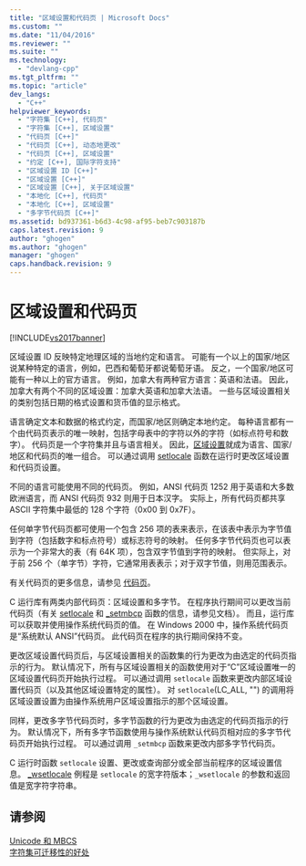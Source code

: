 ```yaml
---
title: "区域设置和代码页 | Microsoft Docs"
ms.custom: ""
ms.date: "11/04/2016"
ms.reviewer: ""
ms.suite: ""
ms.technology: 
  - "devlang-cpp"
ms.tgt_pltfrm: ""
ms.topic: "article"
dev_langs: 
  - "C++"
helpviewer_keywords: 
  - "字符集 [C++], 代码页"
  - "字符集 [C++], 区域设置"
  - "代码页 [C++]"
  - "代码页 [C++], 动态地更改"
  - "代码页 [C++], 区域设置"
  - "约定 [C++], 国际字符支持"
  - "区域设置 ID [C++]"
  - "区域设置 [C++]"
  - "区域设置 [C++], 关于区域设置"
  - "本地化 [C++], 代码页"
  - "本地化 [C++], 区域设置"
  - "多字节代码页 [C++]"
ms.assetid: bd937361-b6d3-4c98-af95-beb7c903187b
caps.latest.revision: 9
author: "ghogen"
ms.author: "ghogen"
manager: "ghogen"
caps.handback.revision: 9
---
```

# 区域设置和代码页
[!INCLUDE[vs2017banner](../assembler/inline/includes/vs2017banner.md)]

区域设置 ID 反映特定地理区域的当地约定和语言。  可能有一个以上的国家\/地区说某种特定的语言，例如，巴西和葡萄牙都说葡萄牙语。  反之，一个国家\/地区可能有一种以上的官方语言。  例如，加拿大有两种官方语言：英语和法语。  因此，加拿大有两个不同的区域设置：加拿大英语和加拿大法语。  一些与区域设置相关的类别包括日期的格式设置和货币值的显示格式。  
  
 语言确定文本和数据的格式约定，而国家\/地区则确定本地约定。  每种语言都有一个由代码页表示的唯一映射，包括字母表中的字符以外的字符（如标点符号和数字）。  代码页是一个字符集并且与语言相关。  因此，[区域设置](../c-runtime-library/locale.md)就成为语言、国家\/地区和代码页的唯一组合。  可以通过调用 [setlocale](../c-runtime-library/reference/setlocale-wsetlocale.md) 函数在运行时更改区域设置和代码页设置。  
  
 不同的语言可能使用不同的代码页。  例如，ANSI 代码页 1252 用于英语和大多数欧洲语言，而 ANSI 代码页 932 则用于日本汉字。  实际上，所有代码页都共享 ASCII 字符集中最低的 128 个字符（0x00 到 0x7F）。  
  
 任何单字节代码页都可使用一个包含 256 项的表来表示，在该表中表示为字节值到字符（包括数字和标点符号）或标志符号的映射。  任何多字节代码页也可以表示为一个非常大的表（有 64K 项），包含双字节值到字符的映射。  但实际上，对于前 256 个（单字节）字符，它通常用表表示；对于双字节值，则用范围表示。  
  
 有关代码页的更多信息，请参见 [代码页](../c-runtime-library/code-pages.md)。  
  
 C 运行库有两类内部代码页：区域设置和多字节。  在程序执行期间可以更改当前代码页（有关 [setlocale](../c-runtime-library/reference/setlocale-wsetlocale.md) 和 [\_setmbcp](../c-runtime-library/reference/setmbcp.md) 函数的信息，请参见文档）。  而且，运行库可以获取并使用操作系统代码页的值。  在 Windows 2000 中，操作系统代码页是“系统默认 ANSI”代码页。  此代码页在程序的执行期间保持不变。  
  
 更改区域设置代码页后，与区域设置相关的函数集的行为更改为由选定的代码页指示的行为。  默认情况下，所有与区域设置相关的函数使用对于“C”区域设置唯一的区域设置代码页开始执行过程。  可以通过调用 `setlocale` 函数来更改内部区域设置代码页（以及其他区域设置特定的属性）。  对 `setlocale`\(LC\_ALL, ""\) 的调用将区域设置设置为由操作系统用户区域设置指示的那个区域设置。  
  
 同样，更改多字节代码页时，多字节函数的行为更改为由选定的代码页指示的行为。  默认情况下，所有多字节函数使用与操作系统默认代码页相对应的多字节代码页开始执行过程。  可以通过调用 `_setmbcp` 函数来更改内部多字节代码页。  
  
 C 运行时函数 `setlocale` 设置、更改或查询部分或全部当前程序的区域设置信息。  [\_wsetlocale](../c-runtime-library/reference/setlocale-wsetlocale.md) 例程是 `setlocale` 的宽字符版本；`_wsetlocale` 的参数和返回值是宽字符字符串。  
  
## 请参阅  
 [Unicode 和 MBCS](../text/unicode-and-mbcs.md)   
 [字符集可迁移性的好处](../text/benefits-of-character-set-portability.md)